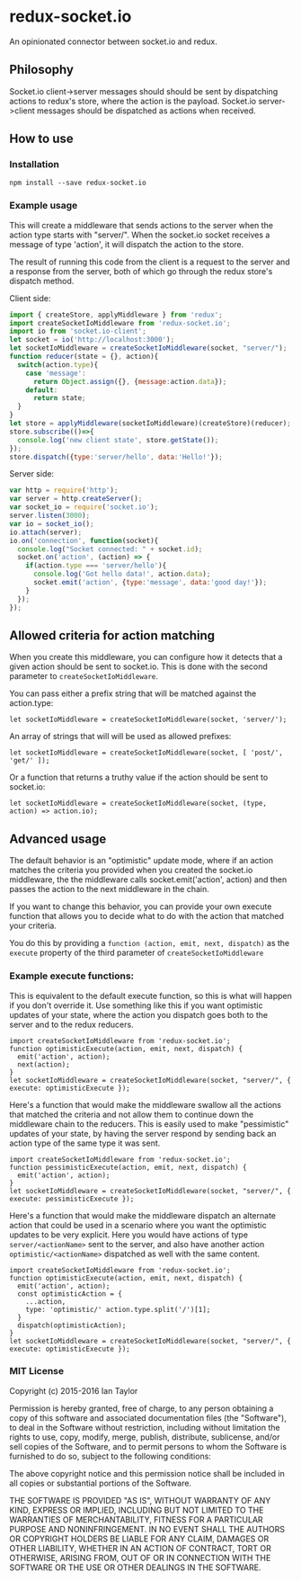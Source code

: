 # redux-socket.io
An opinionated connector between socket.io and redux.

Philosophy
-------------
Socket.io client->server messages should should be sent by dispatching actions to redux's store, where the action is the payload.  Socket.io server->client messages should be dispatched as actions when received.

How to use
-------------
### Installation
```
npm install --save redux-socket.io
```

### Example usage
This will create a middleware that sends actions to the server when the action type starts with "server/".
When the socket.io socket receives a message of type 'action', it will dispatch the action to the store.

The result of running this code from the client is a request to the server and a response from the server, both of
which go through the redux store's dispatch method.

Client side:
```js
import { createStore, applyMiddleware } from 'redux';
import createSocketIoMiddleware from 'redux-socket.io';
import io from 'socket.io-client';
let socket = io('http://localhost:3000');
let socketIoMiddleware = createSocketIoMiddleware(socket, "server/");
function reducer(state = {}, action){
  switch(action.type){
    case 'message':
      return Object.assign({}, {message:action.data});
    default:
      return state;
  }
}
let store = applyMiddleware(socketIoMiddleware)(createStore)(reducer);
store.subscribe(()=>{
  console.log('new client state', store.getState());
});
store.dispatch({type:'server/hello', data:'Hello!'});
```

Server side:
```js
var http = require('http');
var server = http.createServer();
var socket_io = require('socket.io');
server.listen(3000);
var io = socket_io();
io.attach(server);
io.on('connection', function(socket){
  console.log("Socket connected: " + socket.id);
  socket.on('action', (action) => {
    if(action.type === 'server/hello'){
      console.log('Got hello data!', action.data);
      socket.emit('action', {type:'message', data:'good day!'});
    }
  });
});
```

## Allowed criteria for action matching ##
When you create this middleware, you can configure how it detects that a given action should be sent to socket.io.
This is done with the second parameter to `createSocketIoMiddleware`.

You can pass either a prefix string that will be matched against the action.type:
```
let socketIoMiddleware = createSocketIoMiddleware(socket, 'server/');
```
An array of strings that will will be used as allowed prefixes:
```
let socketIoMiddleware = createSocketIoMiddleware(socket, [ 'post/', 'get/' ]);
```
Or a function that returns a truthy value if the action should be sent to socket.io:
```
let socketIoMiddleware = createSocketIoMiddleware(socket, (type, action) => action.io);
```

## Advanced usage ##
The default behavior is an "optimistic" update mode, where if an action matches the criteria you provided when you created the socket.io middleware, the the middleware calls socket.emit('action', action) and then passes the action to the next middleware in the chain.

If you want to change this behavior, you can provide your own execute function that allows you to decide what to do with the action that matched your criteria.

You do this by providing a `function (action, emit, next, dispatch)` as the `execute` property of the third parameter of `createSocketIoMiddleware`

### Example execute functions: ###
This is equivalent to the default execute function, so this is what will happen if you don't override it.  Use something like this if you want optimistic updates of your state, where the action you dispatch goes both to the server and to the redux reducers.
```
import createSocketIoMiddleware from 'redux-socket.io';
function optimisticExecute(action, emit, next, dispatch) {
  emit('action', action);
  next(action);
}
let socketIoMiddleware = createSocketIoMiddleware(socket, "server/", { execute: optimisticExecute });
```


Here's a function that would make the middleware swallow all the actions that matched the criteria and not allow them to continue down the middleware chain to the reducers.  This is easily used to make "pessimistic" updates of your state, by having the server respond by sending back an action type of the same type it was sent.
```
import createSocketIoMiddleware from 'redux-socket.io';
function pessimisticExecute(action, emit, next, dispatch) {
  emit('action', action);
}
let socketIoMiddleware = createSocketIoMiddleware(socket, "server/", { execute: pessimisticExecute });
```

Here's a function that would make the middleware dispatch an alternate action that could be used in a scenario where you want the optimistic updates to be very explicit.  Here you would have actions of type `server/<actionName>` sent to the server, and also have another action `optimistic/<actionName>` dispatched as well with the same content.

```
import createSocketIoMiddleware from 'redux-socket.io';
function optimisticExecute(action, emit, next, dispatch) {
  emit('action', action);
  const optimisticAction = {
    ...action,
    type: 'optimistic/' action.type.split('/')[1];
  }
  dispatch(optimisticAction);
}
let socketIoMiddleware = createSocketIoMiddleware(socket, "server/", { execute: optimisticExecute });
```

### MIT License
Copyright (c) 2015-2016 Ian Taylor

Permission is hereby granted, free of charge, to any person obtaining a copy of this software and associated documentation files (the "Software"), to deal in the Software without restriction, including without limitation the rights to use, copy, modify, merge, publish, distribute, sublicense, and/or sell copies of the Software, and to permit persons to whom the Software is furnished to do so, subject to the following conditions:

The above copyright notice and this permission notice shall be included in all copies or substantial portions of the Software.

THE SOFTWARE IS PROVIDED "AS IS", WITHOUT WARRANTY OF ANY KIND, EXPRESS OR IMPLIED, INCLUDING BUT NOT LIMITED TO THE WARRANTIES OF MERCHANTABILITY, FITNESS FOR A PARTICULAR PURPOSE AND NONINFRINGEMENT. IN NO EVENT SHALL THE AUTHORS OR COPYRIGHT HOLDERS BE LIABLE FOR ANY CLAIM, DAMAGES OR OTHER LIABILITY, WHETHER IN AN ACTION OF CONTRACT, TORT OR OTHERWISE, ARISING FROM, OUT OF OR IN CONNECTION WITH THE SOFTWARE OR THE USE OR OTHER DEALINGS IN THE SOFTWARE.
